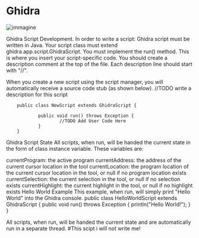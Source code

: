 # Ghidra
![immagine](https://user-images.githubusercontent.com/56889513/117017483-ea211880-acf3-11eb-96c7-a573d0985302.png)

Ghidra Script Development.
In order to write a script:
Ghidra script must be written in Java.
Your script class must extend ghidra.app.script.GhidraScript.
You must implement the run() method. This is where you insert your script-specific code.
You should create a description comment at the top of the file. Each description line should start with "//".


When you create a new script using the script manager, you will automatically receive a source code stub (as shown below).
  //TODO write a description for this script

        public class NewScript extends GhidraScript {

                public void run() throws Exception {
                        //TODO Add User Code Here
                }
        }
 
Ghidra Script State
All scripts, when run, will be handed the current state in the form of class instance variable. These variables are:

currentProgram: the active program
currentAddress: the address of the current cursor location in the tool
currentLocation: the program location of the current cursor location in the tool, or null if no program location exists
currentSelection: the current selection in the tool, or null if no selection exists
currentHighlight: the current highlight in the tool, or null if no highlight exists
Hello World Example
This example, when run, will simply print "Hello World" into the Ghidra console.
        public class HelloWorldScript extends GhidraScript {
                public void run() throws Exception {
                        println("Hello World!");
                }
        }
 
All scripts, when run, will be handed the current state and are automatically run in a separate thread.
#This scipt i will not write me!
